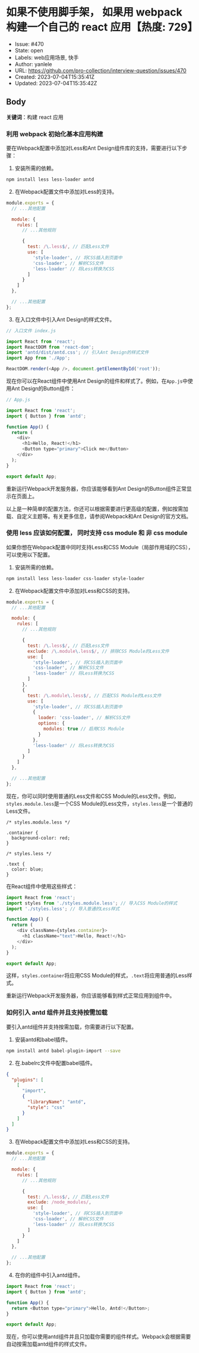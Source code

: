 # 如果不使用脚手架， 如果用 webpack 构建一个自己的 react 应用【热度: 729】

- Issue: #470
- State: open
- Labels: web应用场景, 快手
- Author: yanlele
- URL: https://github.com/pro-collection/interview-question/issues/470
- Created: 2023-07-04T15:35:41Z
- Updated: 2023-07-04T15:35:42Z

## Body

**关键词**：构建 react 应用

### 利用 webpack 初始化基本应用构建

要在Webpack配置中添加对Less和Ant Design组件库的支持，需要进行以下步骤：

1. 安装所需的依赖。

```bash
npm install less less-loader antd
```

2. 在Webpack配置文件中添加对Less的支持。

```javascript
module.exports = {
  // ...其他配置

  module: {
    rules: [
      // ...其他规则

      {
        test: /\.less$/, // 匹配Less文件
        use: [
          'style-loader', // 将CSS插入到页面中
          'css-loader', // 解析CSS文件
          'less-loader' // 将Less转换为CSS
        ]
      }
    ]
  },

  // ...其他配置
};
```

3. 在入口文件中引入Ant Design的样式文件。

```javascript
// 入口文件 index.js

import React from 'react';
import ReactDOM from 'react-dom';
import 'antd/dist/antd.css'; // 引入Ant Design的样式文件
import App from './App';

ReactDOM.render(<App />, document.getElementById('root'));
```

现在你可以在React组件中使用Ant Design的组件和样式了。例如，在`App.js`中使用Ant Design的Button组件：

```javascript
// App.js

import React from 'react';
import { Button } from 'antd';

function App() {
  return (
    <div>
      <h1>Hello, React!</h1>
      <Button type="primary">Click me</Button>
    </div>
  );
}

export default App;
```

重新运行Webpack开发服务器，你应该能够看到Ant Design的Button组件正常显示在页面上。

以上是一种简单的配置方法，你还可以根据需要进行更高级的配置，例如按需加载、自定义主题等。有关更多信息，请参阅Webpack和Ant Design的官方文档。

### 使用 less 应该如何配置， 同时支持 css module 和 非 css module

如果你想在Webpack配置中同时支持Less和CSS Module（局部作用域的CSS），可以使用以下配置。

1. 安装所需的依赖。

```bash
npm install less less-loader css-loader style-loader
```

2. 在Webpack配置文件中添加对Less和CSS的支持。

```javascript
module.exports = {
  // ...其他配置

  module: {
    rules: [
      // ...其他规则

      {
        test: /\.less$/, // 匹配Less文件
        exclude: /\.module\.less$/, // 排除CSS Module的Less文件
        use: [
          'style-loader', // 将CSS插入到页面中
          'css-loader', // 解析CSS文件
          'less-loader' // 将Less转换为CSS
        ]
      },
      {
        test: /\.module\.less$/, // 匹配CSS Module的Less文件
        use: [
          'style-loader', // 将CSS插入到页面中
          {
            loader: 'css-loader', // 解析CSS文件
            options: {
              modules: true // 启用CSS Module
            }
          },
          'less-loader' // 将Less转换为CSS
        ]
      }
    ]
  },

  // ...其他配置
};
```

现在，你可以同时使用普通的Less文件和CSS Module的Less文件。例如，`styles.module.less`是一个CSS Module的Less文件，`styles.less`是一个普通的Less文件。

```less
/* styles.module.less */

.container {
  background-color: red;
}
```

```less
/* styles.less */

.text {
  color: blue;
}
```

在React组件中使用这些样式：

```javascript
import React from 'react';
import styles from './styles.module.less'; // 导入CSS Module的样式
import './styles.less'; // 导入普通的Less样式

function App() {
  return (
    <div className={styles.container}>
      <h1 className="text">Hello, React!</h1>
    </div>
  );
}

export default App;
```

这样，`styles.container`将应用CSS Module的样式，`.text`将应用普通的Less样式。

重新运行Webpack开发服务器，你应该能够看到样式正常应用到组件中。

### 如何引入 antd 组件并且支持按需加载

要引入antd组件并支持按需加载，你需要进行以下配置。

1. 安装antd和babel插件。

```bash
npm install antd babel-plugin-import --save
```

2. 在.babelrc文件中配置babel插件。

```json
{
  "plugins": [
    [
      "import",
      {
        "libraryName": "antd",
        "style": "css"
      }
    ]
  ]
}
```

3. 在Webpack配置文件中添加对Less和CSS的支持。

```javascript
module.exports = {
  // ...其他配置

  module: {
    rules: [
      // ...其他规则

      {
        test: /\.less$/, // 匹配Less文件
        exclude: /node_modules/,
        use: [
          'style-loader', // 将CSS插入到页面中
          'css-loader', // 解析CSS文件
          'less-loader' // 将Less转换为CSS
        ]
      }
    ]
  },

  // ...其他配置
};
```

4. 在你的组件中引入antd组件。

```javascript
import React from 'react';
import { Button } from 'antd';

function App() {
  return <Button type="primary">Hello, Antd!</Button>;
}

export default App;
```

现在，你可以使用antd组件并且只加载你需要的组件样式。Webpack会根据需要自动按需加载antd组件的样式文件。

